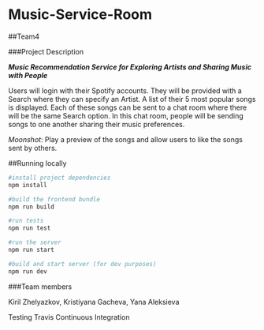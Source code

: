 # Music-Service-Room
##Team4

###Project Description

**_Music Recommendation Service for Exploring Artists and Sharing Music with People_**

Users will login with their Spotify accounts. They will be provided with a Search where they can specify an Artist. A list of their 5 most popular songs is displayed. Each of these songs can be sent to a chat room where there will be the same Search option. In this chat room, people will be sending songs to one another sharing their music preferences.

*Moonshot*: Play a preview of the songs and allow users to like the songs sent by others.

##Running locally
```bash
#install project dependencies
npm install

#build the frontend bundle
npm run build

#run tests
npm run test

#run the server
npm run start

#build and start server (for dev purposes)
npm run dev
```

###Team members

Kiril Zhelyazkov, Kristiyana Gacheva, Yana Aleksieva

Testing Travis Continuous Integration
